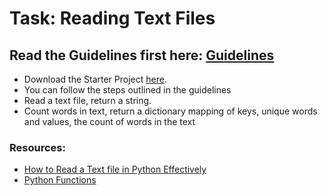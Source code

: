# Task: Reading Text Files

## Read the Guidelines first here: [Guidelines](https://www.zuriboard.com)

* Download the Starter Project [here](https://www.zuriboard.com).
* You can follow the steps outlined in the guidelines
* Read a text file, return a string.
* Count words in text, return a dictionary mapping of keys, unique words and values, the count of words in the text

### Resources:

* [How to Read a Text file in Python Effectively](https://www.pythontutorial.net)
* [Python Functions](https://www.python.org)
